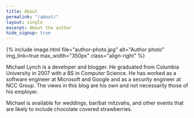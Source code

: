 ```yaml
---
title: About
permalink: "/about/"
layout: single
excerpt: About the author
hide_signup: true
---
```


{% include image.html file="author-photo.jpg" alt="Author photo"  img_link=true max_width="350px" class="align-right" %}

Michael Lynch is a developer and blogger. He graduated from Columbia University in 2007 with a BS in Computer Science. He has worked as a software engineer at Microsoft and Google and as a security engineer at NCC Group. The views in this blog are his own and not necessarily those of his employer.

Michael is available for weddings, bar/bat mitzvahs, and other events that are likely to include chocolate covered strawberries.
